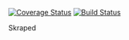 [![Coverage Status](https://coveralls.io/repos/github/Victornguli/Skraped/badge.svg?branch=master&service=github)](https://coveralls.io/github/Victornguli/Skraped?branch=master)
[![Build Status](https://travis-ci.com/Victornguli/Skraped.svg?branch=master)](https://travis-ci.com/Victornguli/Skraped)

Skraped
